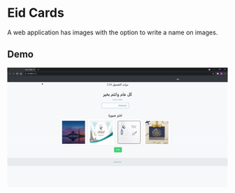 # Eid Cards
A web application has images with the option to write a name on images.

## Demo

![alt text](public/EidCards.gif)

